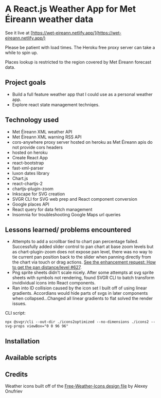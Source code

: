 # A React.js Weather App for Met Éireann weather data

See it live at [https://wet-eireann.netlify.app/](https://wet-eireann.netlify.app/)

Please be patient with load times. The Heroku free proxy server can take a while to spin up.

Places lookup is restricted to the region covered by Met Éireann forecast data.

## Project goals

- Build a full feature weather app that I could use as a personal weather app.
- Explore react state management techniqes.

## Technology used

- Met Éireann XML weather API
- Met Éireann XML warning RSS API
- cors-anywhere proxy server hosted on heroku as Met Éireann apis do not provide cors headers
- hosted on heroku
- Create React App
- react-bootstrap
- fast-xml-parser
- luxon dates library
- Chart.js
- react-chartjs-2
- chartjs-plugin-zoom
- Inkscape for SVG creation
- SVGR CLI for SVG web prep and React component conversion
- Google places API
- React query for data fetch management
- Insomnia for troubleshooting Google Maps url queries

## Lessons learned/ problems encountered

- Attempts to add a scrollbar tied to chart pan percentage failed. Successfully added slider control to pan chart at base zoom levels but as chart-plugin-zoom does not expose pan level, there was no way to tie current pan position back to the slider when panning directly from the chart via touch or drag actions. [See the enhancement request: How to get the pan distance/level #627](https://github.com/chartjs/chartjs-plugin-zoom/issues/627).
- Png sprite sheets didn't scale nicely. After some attempts at svg sprite sheets with symbols not rendering, found SVGR CLI to batch transform invidividual icons into React components.
- Ran into ID collision caused by the icon set I built off of using linear gradients. Accordians would hide parts of svgs in later components when collapsed...Changed all linear gradients to flat solved the render issues.

CLI script:

```
npx @svgr/cli --out-dir ./icons2optimized --no-dimensions ./icons2 --svg-props viewBox="0 0 96 96"
```

## Installation

## Available scripts

## Credits

Weather icons built off of the [Free-Weather-Icons design file](https://dribbble.com/shots/3761552-Free-Weather-Icons) by Alexey Onufriev
